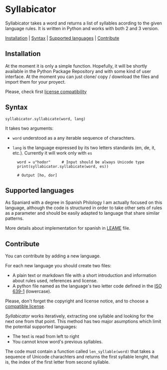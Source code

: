 # Syllabicator

Syllabicator takes a word and returns a list of syllables acording to the given language rules. It is written in Python and works with both 2 and 3 version.

[Installation](#installation)
| [Syntax](#syntax)
| [Supported languages](#supportedlanguages)
| [Contribute](#contribute)

## Installation

At the moment it is only a simple function. Hopefully, it will be shortly available in the Python Package Repository and with some kind of user interface. At the moment you can just clone/ copy / download the files and import them for your proyect.

Please, check first [license compatibility](https://www.gnu.org/licenses/license-list.html#GPLCompatibleLicenses)

## Syntax

<code>syllabicator.syllabicate(word, lang)</code>

It takes two arguments:

- <code>word</code> understood as a any iterable sequence of charachters.
- <code>lang</code> is the language expressed by its two letters standards (en, de, it, etc.). Currently it will work only with <code>es</code>

        word = u"hodor"     # Input should be always Unicode type
        print(syllabicator.syllabicate(word, es))

        # Output [ho, dor]


## Supported languages

As Spaniard with a degree in Spanish Philology I am actually focused on this language, although the code is structured in order to take other sets of rules as a parameter and should be easily adapted to language that share similar patterns.

More details about implementation for spanish in [LEAME](/LEAME.md) file.

## Contribute

You can contribute by adding a new language.

For each new language you should create two files:
- A plain text or markdown file with a short introduction and information about rules used, references and license.
- A python file named as the language's two letter code defined in the [ISO 639-1](https://en.wikipedia.org/wiki/List_of_ISO_639-1_codes) (lowercase).

Please, don't forget the copyright and license notice, and to choose a [compatible license](https://www.gnu.org/licenses/license-list.html#GPLCompatibleLicenses).

*Syllabicator* works iteratively, extracting one syllable and looking for the next one from that point. This method has two major asumptions which limit the potential supported languages:

- The text is read from left to right
- You cannot know word's previous syllables.

The code must contain a function called <code>len_syllable(word)</code> that takes a sequence of Unicode charachters and returns the first syllable lenght, that is, the index of the first letter from second syllable.
